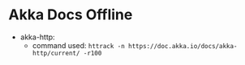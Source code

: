 # Akka Docs Offline

- akka-http:
  - command used: `httrack -n https://doc.akka.io/docs/akka-http/current/ -r100`

